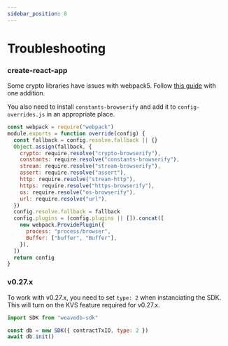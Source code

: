 ```yaml
---
sidebar_position: 8
---
```


# Troubleshooting

### create-react-app

Some crypto libraries have issues with webpack5. Follow [this guide](https://www.alchemy.com/blog/how-to-polyfill-node-core-modules-in-webpack-5) with one addition.

You also need to install `constants-browserify` and add it to `config-overrides.js` in an appropriate place.

```js
const webpack = require("webpack")
module.exports = function override(config) {
  const fallback = config.resolve.fallback || {}
  Object.assign(fallback, {
    crypto: require.resolve("crypto-browserify"),
    constants: require.resolve("constants-browserify"),
    stream: require.resolve("stream-browserify"),
    assert: require.resolve("assert"),
    http: require.resolve("stream-http"),
    https: require.resolve("https-browserify"),
    os: require.resolve("os-browserify"),
    url: require.resolve("url"),
  })
  config.resolve.fallback = fallback
  config.plugins = (config.plugins || []).concat([
    new webpack.ProvidePlugin({
      process: "process/browser",
      Buffer: ["buffer", "Buffer"],
    }),
  ])
  return config
}
```
### v0.27.x

To work with v0.27.x, you need to set `type: 2` when instanciating the SDK. This will turn on the KVS feature required for v0.27.x.

```js
import SDK from "weavedb-sdk"

const db = new SDK({ contractTxID, type: 2 })
await db.init()
```
